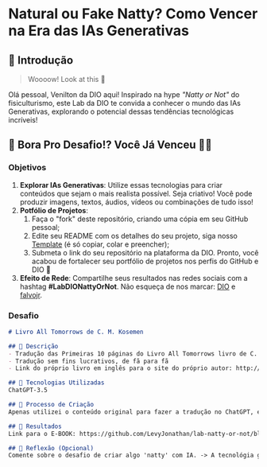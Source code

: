# Natural ou Fake Natty? Como Vencer na Era das IAs Generativas

## 🚀 Introdução

> Woooow! Look at this 👀

Olá pessoal, Venilton da DIO aqui! Inspirado na hype _"Natty or Not"_ do fisiculturismo, este Lab da DIO te convida a conhecer o mundo das IAs Generativas, explorando o potencial dessas tendências tecnológicas incríveis!

## 🎯 Bora Pro Desafio!? Você Já Venceu 💪🤓

### Objetivos

1. **Explorar IAs Generativas**: Utilize essas tecnologias para criar conteúdos que sejam o mais realista possível. Seja criativo! Você pode produzir imagens, textos, áudios, vídeos ou combinações de tudo isso!
1. **Potfólio de Projetos**:
    1. Faça o "fork" deste repositório, criando uma cópia em seu GitHub pessoal;
    2. Edite seu README com os detalhes do seu projeto, siga nosso [Template](#template) (é só copiar, colar e preencher);
    3. Submeta o link do seu repositório na plataforma da DIO. Pronto, você acabou de fortalecer seu portfólio de projetos nos perfis do GitHub e DIO 🚀
1. **Efeito de Rede**: Compartilhe seus resultados nas redes sociais com a hashtag **#LabDIONattyOrNot**. Não esqueça de nos marcar: [DIO](https://www.linkedin.com/school/dio-makethechange) e [falvojr](https://www.linkedin.com/in/falvojr).

### Desafio

```markdown
# Livro All Tomorrows de C. M. Kosemen 

## 📒 Descrição
- Tradução das Primeiras 10 páginas do Livro All Tomorrows livro de C. M. Kosemen
- Tradução sem fins lucrativos, de fã para fã
- Link do próprio livro em inglês para o site do próprio autor: http://www.cmkosemen.com/books.html

## 🤖 Tecnologias Utilizadas
ChatGPT-3.5

## 🧐 Processo de Criação
Apenas utilizei o conteúdo original para fazer a tradução no ChatGPT, e fiz verificações de erros, para que ficasse condizente com a língua portuguesa.

## 🚀 Resultados
Link para o E-BOOK: https://github.com/LevyJonathan/lab-natty-or-not/blob/main/exemplos/AllTomorrows-ptbr.pdf

## 💭 Reflexão (Opcional)
Comente sobre o desafio de criar algo 'natty' com IA. -> A tecnológia generativa vem a cada dia para nos auxiliar em projetos.
```
